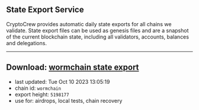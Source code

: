 ## State Export Service
CryptoCrew provides automatic daily state exports for all chains we validate. State export files can be used as genesis files and are a snapshot of the current blockchain state, including all validators, accounts, balances and delegations.

---
**Download: [wormchain state export](https://dl.ccvalidators.com/SERVICE/wormchain/wormchain_export_5198177.json)**
---

- last updated: Tue Oct 10 2023 13:05:19
- chain id: `wormchain`
- export height: `5198177`
- use for: airdrops, local tests, chain recovery
